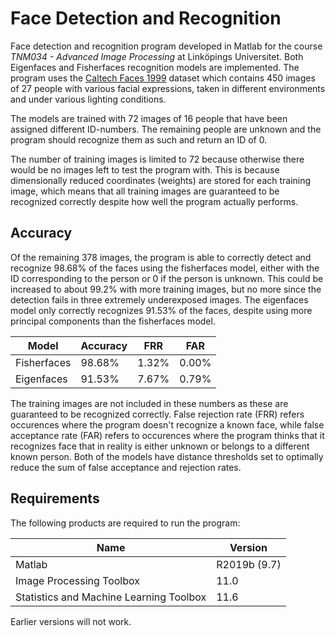 # Face Detection and Recognition
Face detection and recognition program developed in Matlab for the course *TNM034 - Advanced Image Processing* at Linköpings Universitet. Both Eigenfaces and Fisherfaces recognition models are implemented. The program uses the [Caltech Faces 1999](http://www.vision.caltech.edu/html-files/archive.html) dataset which contains 450 images of 27 people with various facial expressions, taken in different environments and under various lighting conditions.

The models are trained with 72 images of 16 people that have been assigned different ID-numbers. The remaining people are unknown and the program should recognize them as such and return an ID of 0. 

The number of training images is limited to 72 because otherwise there would be no images left to test the program with. This is because dimensionally reduced coordinates (weights) are stored for each training image, which means that all training images are guaranteed to be recognized correctly despite how well the program actually performs.

## Accuracy
Of the remaining 378 images, the program is able to correctly detect and recognize 98.68% of the faces using the fisherfaces model, either with the ID corresponding to the person or 0 if the person is unknown. This could be increased to about 99.2% with more training images, but no more since the detection fails in three extremely underexposed images. The eigenfaces model only correctly recognizes 91.53% of the faces, despite using more principal components than the fisherfaces model.

| Model       | Accuracy | FRR   | FAR   |
| ----------- | -------- | ----- | ----- |
| Fisherfaces | 98.68%   | 1.32% | 0.00% |
| Eigenfaces  | 91.53%   | 7.67% | 0.79% |

The training images are not included in these numbers as these are guaranteed to be recognized correctly. False rejection rate (FRR) refers occurences where the program doesn't recognize a known face, while false acceptance rate (FAR) refers to occurences where the program thinks that it recognizes face that in reality is either unknown or belongs to a different known person. Both of the models have distance thresholds set to optimally reduce the sum of false acceptance and rejection rates.

## Requirements
The following products are required to run the program:

| Name                                    | Version      |
| --------------------------------------- | ------------ |
| Matlab                                  | R2019b (9.7) |
| Image Processing Toolbox                | 11.0         |
| Statistics and Machine Learning Toolbox | 11.6         |

Earlier versions will not work.

